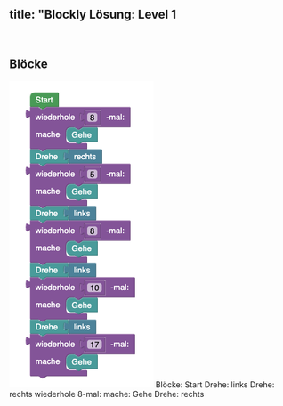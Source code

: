 title: "Blockly Lösung: Level 1 
---
​
## Blöcke
![solution](doc/produs_unterlagen/solution/blockly/img/loesung_level_3.png)
​Blöcke:
Start
Drehe: links
Drehe: rechts
wiederhole 8-mal:
    mache: Gehe
Drehe: rechts